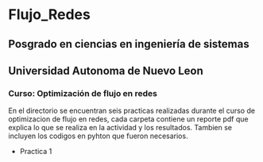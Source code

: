 # Flujo_Redes
## Posgrado en ciencias en ingeniería de sistemas
## Universidad Autonoma de Nuevo Leon

### Curso: Optimización de flujo en redes
En el directorio se encuentran seis practicas realizadas durante el curso de optimizacion de flujo en redes, cada carpeta contiene un reporte pdf que explica lo que se realiza en la actividad y los resultados. Tambien se incluyen los codigos en pyhton que fueron necesarios.

* Practica 1

